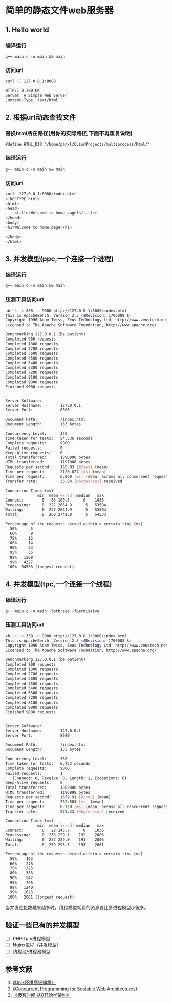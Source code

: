# 简单的静态文件web服务器

## 1. Hello world
### 编译运行
`g++ main.c -o main && main`

### 访问url
```bash
curl -I 127.0.0.1:8080

HTTP/1.0 200 OK
Server: A Simple Web Server
Content-Type: text/html
```

## 2. 根据url动态查找文件
### 替换html所在路径(用你的实际路径,下面不再重复说明)
`#define HTML_DIR "/home/panxl/CLionProjects/multiprocess/html/"`

### 编译运行
`g++ main.c -o main && main`

### 访问url
```bash
curl  127.0.0.1:8080/index.html
<!DOCTYPE html>
<html>
<head>
    <title>Welcome to home page!</title>
</head>
<body>
<h1>Welcome to home page</h1>

</body>
</html>
```

## 3. 并发模型(ppc,一个连接一个进程)

### 编译运行
`g++ main.c -o main && main`

### 压测工具访问url
```bash
ab -k -c 350 -n 9000 http://127.0.0.1:8080/index.html
This is ApacheBench, Version 2.3 <$Revision: 1706008 $>
Copyright 1996 Adam Twiss, Zeus Technology Ltd, http://www.zeustech.net/
Licensed to The Apache Software Foundation, http://www.apache.org/

Benchmarking 127.0.0.1 (be patient)
Completed 900 requests
Completed 1800 requests
Completed 2700 requests
Completed 3600 requests
Completed 4500 requests
Completed 5400 requests
Completed 6300 requests
Completed 7200 requests
Completed 8100 requests
Completed 9000 requests
Finished 9000 requests


Server Software:        
Server Hostname:        127.0.0.1
Server Port:            8080

Document Path:          /index.html
Document Length:        133 bytes

Concurrency Level:      350
Time taken for tests:   54.536 seconds
Complete requests:      9000
Failed requests:        0
Keep-Alive requests:    0
Total transferred:      1890000 bytes
HTML transferred:       1197000 bytes
Requests per second:    165.03 [#/sec] (mean)
Time per request:       2120.827 [ms] (mean)
Time per request:       6.060 [ms] (mean, across all concurrent requests)
Transfer rate:          33.84 [Kbytes/sec] received

Connection Times (ms)
              min  mean[+/-sd] median   max
Connect:        0   33 180.5      0    1036
Processing:     0  227 2654.9      5   53504
Waiting:        0  227 2654.9      5   53504
Total:          0  260 2741.8      5   54533

Percentage of the requests served within a certain time (ms)
  50%      5
  66%      9
  75%     12
  80%     14
  90%     23
  95%     35
  98%   1268
  99%   4327
 100%  54533 (longest request)


```


## 4. 并发模型(tpc,一个连接一个线程)

### 编译运行
`g++ main.c -o main -lpthread -fpermissive`

### 压测工具访问url
```bash
ab -k -c 350 -n 9000 http://127.0.0.1:8080/index.html
This is ApacheBench, Version 2.3 <$Revision: 1706008 $>
Copyright 1996 Adam Twiss, Zeus Technology Ltd, http://www.zeustech.net/
Licensed to The Apache Software Foundation, http://www.apache.org/

Benchmarking 127.0.0.1 (be patient)
Completed 900 requests
Completed 1800 requests
Completed 2700 requests
Completed 3600 requests
Completed 4500 requests
Completed 5400 requests
Completed 6300 requests
Completed 7200 requests
Completed 8100 requests
Completed 9000 requests
Finished 9000 requests


Server Software:        
Server Hostname:        127.0.0.1
Server Port:            8080

Document Path:          /index.html
Document Length:        133 bytes

Concurrency Level:      350
Time taken for tests:   6.752 seconds
Complete requests:      9000
Failed requests:        1
   (Connect: 0, Receive: 0, Length: 1, Exceptions: 0)
Keep-Alive requests:    0
Total transferred:      1889886 bytes
HTML transferred:       1196898 bytes
Requests per second:    1332.91 [#/sec] (mean)
Time per request:       262.583 [ms] (mean)
Time per request:       0.750 [ms] (mean, across all concurrent requests)
Transfer rate:          273.33 [Kbytes/sec] received

Connection Times (ms)
              min  mean[+/-sd] median   max
Connect:        0   22 145.7      0    1036
Processing:     0  238 229.1    192    2006
Waiting:        0  237 229.0    191    2006
Total:          0  259 295.3    193    2861

Percentage of the requests served within a certain time (ms)
  50%    193
  66%    248
  75%    325
  80%    383
  90%    542
  95%    795
  98%   1240
  99%   1626
 100%   2861 (longest request)
```

当并发连接数越来越多时，线程模型耗费的资源要比多进程模型小很多。


## 验证一些已有的并发模型
- [ ] PHP-fpm进程模型
- [ ] Nginx进程（并发模型）
- [ ] 线程池/进程池模型

## 参考文献
1. [《Unix环境高级编程》](https://book.douban.com/subject/25900403/)
2. [《Concurrent Programming for Scalable Web Architectures》](https://berb.github.io/diploma-thesis/original/)
3. [《极客时间.从0开始学架构》](https://time.geekbang.org/column/article/8697)
